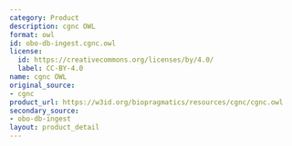```yaml
---
category: Product
description: cgnc OWL
format: owl
id: obo-db-ingest.cgnc.owl
license:
  id: https://creativecommons.org/licenses/by/4.0/
  label: CC-BY-4.0
name: cgnc OWL
original_source:
- cgnc
product_url: https://w3id.org/biopragmatics/resources/cgnc/cgnc.owl
secondary_source:
- obo-db-ingest
layout: product_detail
---
```

